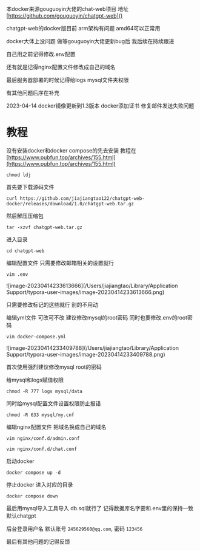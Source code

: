 本docker来源gouguoyin大佬的chat-web项目 地址 [https://github.com/gouguoyin/chatgpt-web]()

chatgpt-web的docker版目前 arm架构有问题  amd64可以正常用

docker大体上没问题 做等gouguoyin大佬更新bug后 我后续在持续跟进

自己用之前记得修改.env配置

还有就是记得nginx配置文件修改成自己的域名

最后服务器部署的时候记得给logs  mysql文件夹权限

有其他问题后序在补充

2023-04-14 docker镜像更新到1.3版本 docker添加证书 修复邮件发送失败问题



# 教程

没有安装docker和docker compose的先去安装  教程在 [https://www.pubfun.top/archives/155.html](https://www.pubfun.top/archives/155.html)

```
chmod ldj
```

首先要下载源码文件

```
curl https://github.com/jiajiangtao122/chatgpt-web-docker/releases/download/1.0/chatgpt-web.tar.gz
```

然后解压压缩包

```
tar -xzvf chatgpt-web.tar.gz
```

进入目录

```
cd chatgpt-web
```

编辑配置文件 只需要修改邮箱相关的设置就行

```
vim .env
```

![image-20230414233613666](/Users/jiajiangtao/Library/Application Support/typora-user-images/image-20230414233613666.png)

只需要修改标记的这些就行 别的不用动

编辑yml文件 可改可不改 建议修改mysql的root密码  同时也要修改.env的root密码

```
vim docker-compose.yml
```

![image-20230414233409788](/Users/jiajiangtao/Library/Application Support/typora-user-images/image-20230414233409788.png)

首次使用强烈建议修改mysql root的密码 

给mysql和logs赋值权限

```
chmod -R 777 logs mysql/data
```

同时给mysql配置文件设置权限防止报错

```
chmod -R 633 mysql/my.cnf
```

编辑nginx配置文件 把域名换成自己的域名

```
vim nginx/conf.d/admin.conf
```

```
vim nginx/conf.d/chat.conf
```

启动docker

```
docker compose up -d
```

停止docker  进入对应的目录

```
docker compose down
```

最后用mysql导入工具导入 db.sql就行了  记得数据库名字要和.env里的保持一致 默认chatgpt

后台登录用户名 默认账号 `245629560@qq.com`, 密码 `123456`

最后有其他问题的记得反馈





